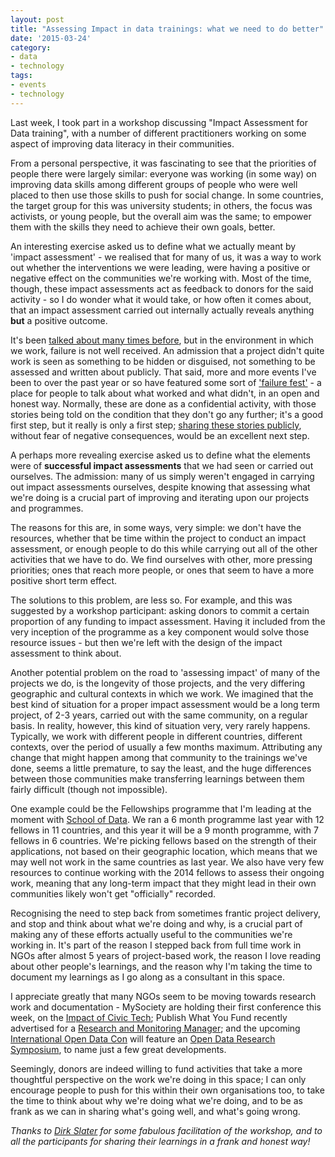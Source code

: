 ```yaml
---
layout: post
title: "Assessing Impact in data trainings: what we need to do better"
date: '2015-03-24'
category:
- data
- technology
tags:
- events
- technology
---
```


Last week, I took part in a workshop discussing "Impact Assessment for Data training", with a number of different practitioners working on some aspect of improving data literacy in their communities. 

From a personal perspective, it was fascinating to see that the priorities of people there were largely similar: everyone was working (in some way) on improving data skills among different groups of people who were well placed to then use those skills to push for social change. In some countries, the target group for this was university students; in others, the focus was activists, or young people, but the overall aim was the same; to empower them with the skills they need to achieve their own goals, better. 

An interesting exercise asked us to define what we actually meant by 'impact assessment' - we realised that for many of us, it was a way to work out whether the interventions we were leading, were having a positive or negative effect on the communities we're working with. Most of the time, though, these impact assessments act as feedback to donors for the said activity - so I do wonder what it would take, or how often it comes about, that an impact assessment carried out internally actually reveals anything **but** a positive outcome.

<!--more-->

It's been [talked about many times before](http://code4sa.org/2014/08/29/what-ngos-can-learn-from-start-ups-about-failure.html), but in the environment in which we work, failure is not well received. An admission that a project didn't quite work is seen as something to be hidden or disguised, not something to be assessed and written about publicly. That said, more and more events I've been to over the past year or so have featured some sort of ['failure fest'](https://www.techchange.org/2014/12/12/fail-fest-2014-lessons-online-learning-mistakes/) - a place for people to talk about what worked and what didn't, in an open and honest way. Normally, these are done as a confidential activity, with those stories being told on the condition that they don't go any further; it's a good first step, but it really is only a first step; [sharing these stories publicly](https://www.admittingfailure.org/), without fear of negative consequences, would be an excellent next step.

A perhaps more revealing exercise asked us to define what the elements were of **successful impact assessments** that we had seen or carried out ourselves. The admission: many of us simply weren't engaged in carrying out impact assessments ourselves, despite knowing that assessing what we're doing is a crucial part of improving and iterating upon our projects and programmes.

The reasons for this are, in some ways, very simple: we don't have the resources, whether that be time within the project to conduct an impact assessment, or enough people to do this while carrying out all of the other activities that we have to do. We find ourselves with other, more pressing priorities; ones that reach more people, or ones that seem to have a more positive short term effect.

The solutions to this problem, are less so. For example, and this was suggested by a workshop participant: asking donors to commit a certain proportion of any funding to impact assessment. Having it included from the very inception of the programme as a key component would solve those resource issues - but then we're left with the design of the impact assessment to think about. 

Another potential problem on the road to 'assessing impact' of many of the projects we do, is the longevity of those projects, and the very differing geographic and cultural contexts in which we work. We imagined that the best kind of situation for a proper impact assessment would be a long term project, of 2-3 years, carried out with the same community, on a regular basis. In reality, however, this kind of situation very, very rarely happens. Typically, we work with different people in different countries, different contexts, over the period of usually a few months maximum. Attributing any change that might happen among that community to the trainings we've done, seems a little premature, to say the least, and the huge differences between those communities make transferring learnings between them fairly difficult (though not impossible).

One example could be the Fellowships programme that I'm leading at the moment with [School of Data](http://schoolofdata.org). We ran a 6 month programme last year with 12 fellows in 11 countries, and this year it will be a 9 month programme, with 7 fellows in 6 countries. We're picking fellows based on the strength of their applications, not based on their geographic location, which means that we may well not work in the same countries as last year. We also have very few resources to continue working with the 2014 fellows to assess their ongoing work, meaning that any long-term impact that they might lead in their own communities likely won't get "officially" recorded.

Recognising the need to step back from sometimes frantic project delivery, and stop and think about what we're doing and why, is a crucial part of making any of these efforts actually useful to the communities we're working in. It's part of the reason I stepped back from full time work in NGOs after almost 5 years of project-based work, the reason I love reading about other people's learnings, and the reason why I'm taking the time to document my learnings as I go along as a consultant in this space.

I appreciate greatly that many NGOs seem to be moving towards research work and documentation - MySociety are holding their first conference this week, on the [Impact of Civic Tech](https://www.mysociety.org/research/tictec2015/); Publish What You Fund recently advertised for a [Research and Monitoring Manager](http://www.publishwhatyoufund.org/about-us/vacancies/); and the upcoming [International Open Data Con](http://opendatacon.org/) will feature an [Open Data Research Symposium](http://www.opendataresearch.org/project/2015/symposium), to name just a few great developments.

Seemingly, donors are indeed willing to fund activities that take a more thoughtful perspective on the work we're doing in this space; I can only encourage people to push for this within their own organisations too, to take the time to think about why we're doing what we're doing, and to be as frank as we can in sharing what's going well, and what's going wrong.

*Thanks to [Dirk Slater](http://fabriders.net/) for some fabulous facilitation of the workshop, and to all the participants for sharing their learnings in a frank and honest way!*


